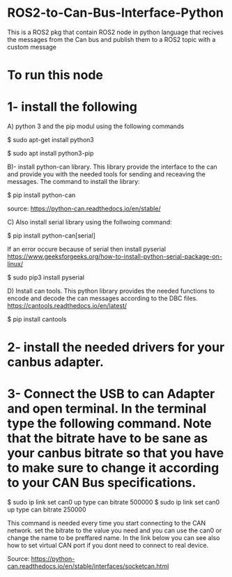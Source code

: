 # ROS2-to-Can-Bus-Interface-Python
This is a ROS2 pkg that contain ROS2 node in python language that recives the messages from the Can bus and publish them to a ROS2 topic with a custom message

# To run this node

# 1- install the following

A) python 3 and the pip modul using the following commands

$ sudo apt-get install python3

$ sudo apt install python3-pip

B)- install python-can library. This library provide the interface to the can and provide you with the needed tools for sending and receaving the messages. The command to install the library:

$ pip install python-can

source: https://python-can.readthedocs.io/en/stable/

C) Also install serial library using the follwoing command:

$ pip install python-can[serial]

If an error occure because of serial then install pyserial  https://www.geeksforgeeks.org/how-to-install-python-serial-package-on-linux/

$ sudo pip3 install pyserial

D) Install can tools. This python library provides the needed functions to encode and decode the can messages according to the DBC files.
https://cantools.readthedocs.io/en/latest/

$ pip install cantools

# 2- install the needed drivers for your canbus adapter.

# 3- Connect the USB to can Adapter and open terminal. In the terminal type the following command. Note that the bitrate have to be sane as your canbus bitrate so that you have to make sure to change it according to your CAN Bus specifications.

$ sudo ip link set can0 up type can bitrate 500000
$ sudo ip link set can0 up type can bitrate 250000

This command is needed every time you start connecting to the CAN network.
set the bitrate to the value you need and you can use the can0 or change the name to be preffared name. In the link below you can see also how to set virtual CAN port if you dont need to connect to real device.

Source: https://python-can.readthedocs.io/en/stable/interfaces/socketcan.html
